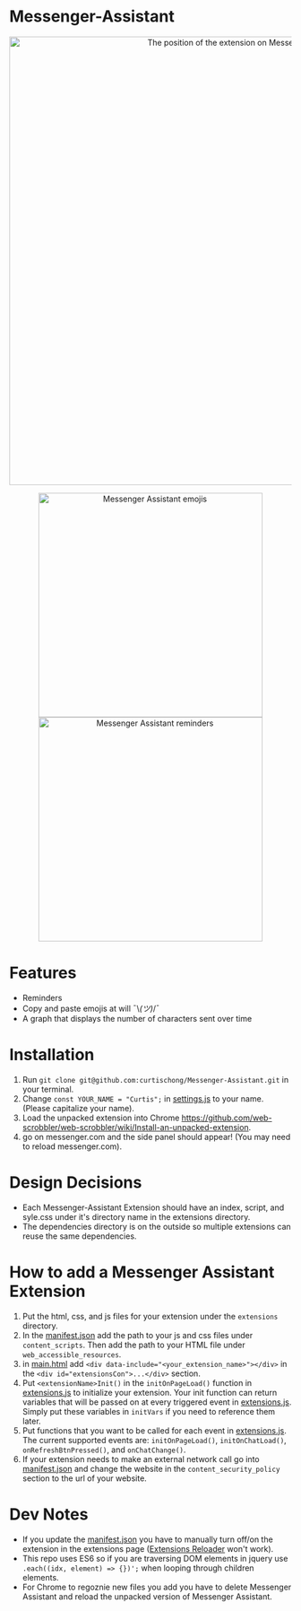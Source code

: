 # Messenger-Assistant

<p align="center">
  <img style="width: 800px;" src="https://chongcurtis.com/file_hosting/messenger_assistant_position.png" alt="The position of the extension on Messenger.com" width="800"/>
</p>
<p align="center">
  <img style="width: 400px;" src="https://chongcurtis.com/file_hosting/messenger_assistant_emojis2.png" alt="Messenger Assistant emojis" width="400"/>
  <img style="width: 400px;" src="https://chongcurtis.com/file_hosting/messenger_assistant_reminders2.png" alt="Messenger Assistant reminders" width="400"/>
</p>

# Features
 - Reminders
 - Copy and paste emojis at will ¯\\_(ツ)_/¯
 - A graph that displays the number of characters sent over time

# Installation
1) Run `git clone git@github.com:curtischong/Messenger-Assistant.git` in your terminal.
2) Change `const YOUR_NAME = "Curtis";` in [settings.js](settings.js) to your name. (Please capitalize your name).
3) Load the unpacked extension into Chrome https://github.com/web-scrobbler/web-scrobbler/wiki/Install-an-unpacked-extension.
4) go on messenger.com and the side panel should appear! (You may need to reload messenger.com).

# Design Decisions
- Each Messenger-Assistant Extension should have an index, script, and syle.css under it's directory name in the extensions directory.
- The dependencies directory is on the outside so multiple extensions can reuse the same dependencies.

# How to add a Messenger Assistant Extension
1) Put the html, css, and js files for your extension under the `extensions` directory.
1) In the [manifest.json](manifest.json) add the path to your js and css files under `content_scripts`. Then add the path to your HTML file under `web_accessible_resources`.
2) in [main.html](main.html) add `<div data-include="<your_extension_name>"></div>` in the `<div id="extensionsCon">...</div>` section.
3) Put `<extensionName>Init()` in the `initOnPageLoad()` function in [extensions.js](extensions.js) to initialize your extension. Your init function can return variables that will be passed on at every triggered event in [extensions.js](extensions.js). Simply put these variables in `initVars` if you need to reference them later.
4) Put functions that you want to be called for each event in [extensions.js](extensions.js). The current supported events are: `initOnPageLoad()`, `initOnChatLoad()`, `onRefreshBtnPressed()`, and `onChatChange()`.
5) If your extension needs to make an external network call go into [manifest.json](manifest.json) and change the website in the `content_security_policy` section to the url of your website.

# Dev Notes
 - If you update the [manifest.json](manifest.json) you have to manually turn off/on the extension in the extensions page ([Extensions Reloader](https://chrome.google.com/webstore/detail/extensions-reloader/fimgfedafeadlieiabdeeaodndnlbhid?hl=en) won't work).
 - This repo uses ES6 so if you are traversing DOM elements in jquery use `.each((idx, element) => {})';` when looping through children elements.
 - For Chrome to regoznie new files you add you have to delete Messenger Assistant and reload the unpacked version of Messenger Assistant.
